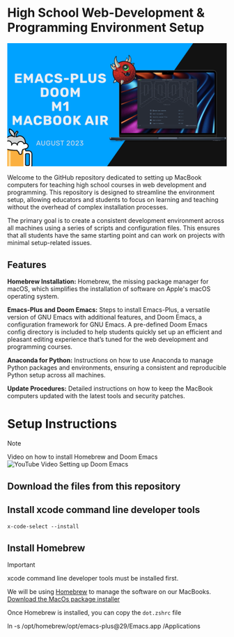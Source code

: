 # High School Web-Development & Programming Environment Setup

![Doom Emacs Setup](/assets/emacs_install_emacs-plus-doom.png)

Welcome to the GitHub repository dedicated to setting up MacBook computers for teaching high school courses in web development and programming. This repository is designed to streamline the environment setup, allowing educators and students to focus on learning and teaching without the overhead of complex installation processes.

The primary goal is to create a consistent development environment across all machines using a series of scripts and configuration files. This ensures that all students have the same starting point and can work on projects with minimal setup-related issues.

## Features

**Homebrew Installation:** Homebrew, the missing package manager for macOS, which simplifies the installation of software on Apple's macOS operating system.

**Emacs-Plus and Doom Emacs:** Steps to install Emacs-Plus, a versatile version of GNU Emacs with additional features, and Doom Emacs, a configuration framework for GNU Emacs. A pre-defined Doom Emacs config directory is included to help students quickly set up an efficient and pleasant editing experience that’s tuned for the web development and programming courses.

**Anaconda for Python:** Instructions on how to use Anaconda to manage Python packages and environments, ensuring a consistent and reproducible Python setup across all machines.

**Update Procedures:** Detailed instructions on how to keep the MacBook computers updated with the latest tools and security patches.

# Setup Instructions


> [!NOTE]
> Video on how to install Homebrew and Doom Emacs 
> ![YouTube Video Setting up Doom Emacs](https://youtu.be/A6SxH9lUWV0)

## Download the files from this repository



## Install xcode command line developer tools

``` shell
x-code-select --install
```


## Install Homebrew

> [!IMPORTANT]
> xcode command line developer tools must be installed first.

We will be using [Homebrew](https://brew.sh) to manage the software on our MacBooks.  
[Download the MacOs package installer](https://github.com/Homebrew/brew/releases/latest)

Once Homebrew is installed, you can copy the `dot.zshrc` file 


ln -s /opt/homebrew/opt/emacs-plus@29/Emacs.app /Applications
